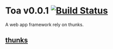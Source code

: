 Toa v0.0.1 [![Build Status](https://travis-ci.org/thunks/toa.svg)](https://travis-ci.org/thunks/toa)
====
A web app framework rely on thunks.

## [thunks](https://github.com/thunks/thunks)
